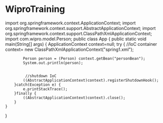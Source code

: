 # WiproTraining
import org.springframework.context.ApplicationContext;
import org.springframework.context.support.AbstractApplicationContext;
import org.springframework.context.support.ClassPathXmlApplicationContext;
import com.wipro.model.Person;
public class App {
	public static void main(String[] args) {
		ApplicationContext context=null;
		try {
			//IoC container 			
			context= new ClassPathXmlApplicationContext("spring1.xml");
			
			Person person = (Person) context.getBean("personBean");
			System.out.println(person);
			
			
			 //shutdown IoC
			((AbstractApplicationContext)context).registerShutdownHook();
		}catch(Exception e) {
			e.printStackTrace();
		}finally {
			((AbstractApplicationContext)context).close();
		}
	}
}

